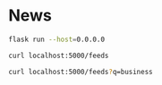 # News

```bash
flask run --host=0.0.0.0
```

```bash
curl localhost:5000/feeds
```

```bash
curl localhost:5000/feeds?q=business
```
